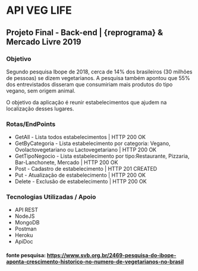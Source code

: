 # API VEG LIFE 
##  Projeto Final - Back-end | {reprograma} & Mercado Livre 2019

### Objetivo

Segundo pesquisa Ibope de 2018, cerca de 14% dos brasileiros (30 milhões de pessoas) se dizem vegetarianos. A pesquisa também apontou que 55% dos entrevistados disseram que consumiriam mais produtos do tipo vegano, sem origem animal.

O objetivo da aplicação é reunir estabelecimentos que ajudem na localização desses lugares.

### Rotas/EndPoints

 - GetAll - Lista todos estabelecimentos | HTTP 200 OK
 - GetByCategoria - Lista estabelecimento por categoria: Vegano, Ovolactovegetariano ou Lactovegetariano  | HTTP 200 OK
 - GetTipoNegocio - Lista estabelecimento por tipo:Restaurante, Pizzaria, Bar-Lanchonete, Mercado | HTTP 200 OK
 - Post - Cadastro de estabelecimento | HTTP 201 CREATED
 - Put - Atualização de estabelecimento | HTTP 200 OK
 - Delete - Exclusão de estabelecimento | HTTP 200 OK

### Tecnologias Utilizadas / Apoio

 - API REST
 - NodeJS
 - MongoDB
 - Postman
 - Heroku
 - ApiDoc

 #### fonte pesquisa: https://www.svb.org.br/2469-pesquisa-do-ibope-aponta-crescimento-historico-no-numero-de-vegetarianos-no-brasil
